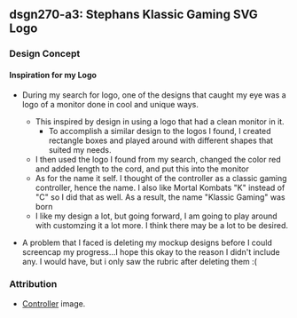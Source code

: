 ## dsgn270-a3: Stephans Klassic Gaming SVG Logo

### Design Concept

#### Inspiration for my Logo

- During my search for logo, one of the designs that caught my eye was a logo of a monitor done in cool and unique ways.

  - This inspired by design in using a logo that had a clean monitor in it.
    - To accomplish a similar design to the logos I found, I created rectangle boxes and played around with different shapes that suited my needs.
  - I then used the logo I found from my search, changed the color red and added length to the cord, and put this into the monitor
  - As for the name it self. I thought of the controller as a classic gaming controller, hence the name. I also like Mortal Kombats "K" instead of "C" so I did that as well. As a result, the name "Klassic Gaming" was born
  - I like my design a lot, but going forward, I am going to play around with customzing it a lot more. I think there may be a lot to be desired.

- A problem that I faced is deleting my mockup designs before I could screencap my progress...I hope this okay to the reason I didn't include any. I would have, but i only saw the rubric after deleting them :(

### Attribution

- [Controller](https://en.wikipedia.org/wiki/File:Video_game_controller_icon_designed_by_Maico_Amorim.svg) image.
